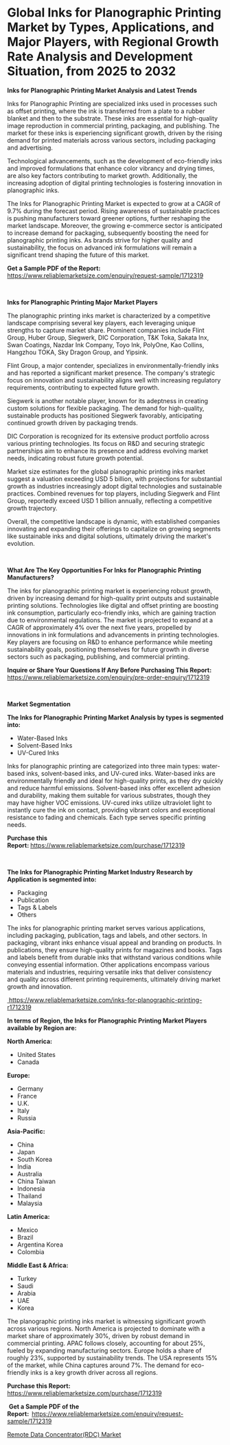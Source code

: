 <p><h1>Global Inks for Planographic Printing Market by Types, Applications, and Major Players, with Regional Growth Rate Analysis and Development Situation, from 2025 to 2032</h1></p><p><strong>Inks for Planographic Printing Market Analysis and Latest Trends</strong></p>
<p><p>Inks for Planographic Printing are specialized inks used in processes such as offset printing, where the ink is transferred from a plate to a rubber blanket and then to the substrate. These inks are essential for high-quality image reproduction in commercial printing, packaging, and publishing. The market for these inks is experiencing significant growth, driven by the rising demand for printed materials across various sectors, including packaging and advertising. </p><p>Technological advancements, such as the development of eco-friendly inks and improved formulations that enhance color vibrancy and drying times, are also key factors contributing to market growth. Additionally, the increasing adoption of digital printing technologies is fostering innovation in planographic inks.</p><p>The Inks for Planographic Printing Market is expected to grow at a CAGR of 9.7% during the forecast period. Rising awareness of sustainable practices is pushing manufacturers toward greener options, further reshaping the market landscape. Moreover, the growing e-commerce sector is anticipated to increase demand for packaging, subsequently boosting the need for planographic printing inks. As brands strive for higher quality and sustainability, the focus on advanced ink formulations will remain a significant trend shaping the future of this market.</p></p>
<p><strong>Get a Sample PDF of the Report:&nbsp;</strong> <a href="https://www.reliablemarketsize.com/enquiry/request-sample/1712319?utm_campaign=2005&utm_medium=2&utm_source=Github&utm_content=ia&utm_term=11012025&utm_id=inks-for-planographic-printing">https://www.reliablemarketsize.com/enquiry/request-sample/1712319</a></p>
<p>&nbsp;</p>
<p><strong>Inks for Planographic Printing Major Market Players</strong></p>
<p><p>The planographic printing inks market is characterized by a competitive landscape comprising several key players, each leveraging unique strengths to capture market share. Prominent companies include Flint Group, Huber Group, Siegwerk, DIC Corporation, T&K Toka, Sakata Inx, Swan Coatings, Nazdar Ink Company, Toyo Ink, PolyOne, Kao Collins, Hangzhou TOKA, Sky Dragon Group, and Yipsink.</p><p>Flint Group, a major contender, specializes in environmentally-friendly inks and has reported a significant market presence. The company's strategic focus on innovation and sustainability aligns well with increasing regulatory requirements, contributing to expected future growth. </p><p>Siegwerk is another notable player, known for its adeptness in creating custom solutions for flexible packaging. The demand for high-quality, sustainable products has positioned Siegwerk favorably, anticipating continued growth driven by packaging trends. </p><p>DIC Corporation is recognized for its extensive product portfolio across various printing technologies. Its focus on R&D and securing strategic partnerships aim to enhance its presence and address evolving market needs, indicating robust future growth potential.</p><p>Market size estimates for the global planographic printing inks market suggest a valuation exceeding USD 5 billion, with projections for substantial growth as industries increasingly adopt digital technologies and sustainable practices. Combined revenues for top players, including Siegwerk and Flint Group, reportedly exceed USD 1 billion annually, reflecting a competitive growth trajectory.</p><p>Overall, the competitive landscape is dynamic, with established companies innovating and expanding their offerings to capitalize on growing segments like sustainable inks and digital solutions, ultimately driving the market's evolution.</p></p>
<p>&nbsp;</p>
<p><strong>What Are The Key Opportunities For Inks for Planographic Printing Manufacturers?</strong></p>
<p><p>The inks for planographic printing market is experiencing robust growth, driven by increasing demand for high-quality print outputs and sustainable printing solutions. Technologies like digital and offset printing are boosting ink consumption, particularly eco-friendly inks, which are gaining traction due to environmental regulations. The market is projected to expand at a CAGR of approximately 4% over the next five years, propelled by innovations in ink formulations and advancements in printing technologies. Key players are focusing on R&D to enhance performance while meeting sustainability goals, positioning themselves for future growth in diverse sectors such as packaging, publishing, and commercial printing.</p></p>
<p><strong>Inquire or Share Your Questions If Any Before Purchasing This Report:</strong> <a href="https://www.reliablemarketsize.com/enquiry/pre-order-enquiry/1712319?utm_campaign=2005&utm_medium=2&utm_source=Github&utm_content=ia&utm_term=11012025&utm_id=inks-for-planographic-printing">https://www.reliablemarketsize.com/enquiry/pre-order-enquiry/1712319</a></p>
<p>&nbsp;</p>
<p><strong>Market Segmentation</strong></p>
<p><strong>The Inks for Planographic Printing Market Analysis by types is segmented into:</strong></p>
<p><ul><li>Water-Based Inks</li><li>Solvent-Based Inks</li><li>UV-Cured Inks</li></ul></p>
<p><p>Inks for planographic printing are categorized into three main types: water-based inks, solvent-based inks, and UV-cured inks. Water-based inks are environmentally friendly and ideal for high-quality prints, as they dry quickly and reduce harmful emissions. Solvent-based inks offer excellent adhesion and durability, making them suitable for various substrates, though they may have higher VOC emissions. UV-cured inks utilize ultraviolet light to instantly cure the ink on contact, providing vibrant colors and exceptional resistance to fading and chemicals. Each type serves specific printing needs.</p></p>
<p><strong>Purchase this Report:&nbsp;</strong><a href="https://www.reliablemarketsize.com/purchase/1712319?utm_campaign=2005&utm_medium=2&utm_source=Github&utm_content=ia&utm_term=11012025&utm_id=inks-for-planographic-printing">https://www.reliablemarketsize.com/purchase/1712319</a></p>
<p>&nbsp;</p>
<p><strong>The Inks for Planographic Printing Market Industry Research by Application is segmented into:</strong></p>
<p><ul><li>Packaging</li><li>Publication</li><li>Tags & Labels</li><li>Others</li></ul></p>
<p><p>The inks for planographic printing market serves various applications, including packaging, publication, tags and labels, and other sectors. In packaging, vibrant inks enhance visual appeal and branding on products. In publications, they ensure high-quality prints for magazines and books. Tags and labels benefit from durable inks that withstand various conditions while conveying essential information. Other applications encompass various materials and industries, requiring versatile inks that deliver consistency and quality across different printing requirements, ultimately driving market growth and innovation.</p></p>
<p><a href="https://www.reliablemarketsize.com/inks-for-planographic-printing-r1712319?utm_campaign=2005&utm_medium=2&utm_source=Github&utm_content=ia&utm_term=11012025&utm_id=inks-for-planographic-printing">&nbsp;https://www.reliablemarketsize.com/inks-for-planographic-printing-r1712319</a></p>
<p><strong>In terms of Region, the Inks for Planographic Printing Market Players available by Region are:</strong></p>
<p>
    <p> <strong> North America: </strong>
        <ul>
            <li>United States</li>
            <li>Canada</li>
        </ul>
        </p> 
    <p> <strong> Europe: </strong>
        <ul>
            <li>Germany</li>
            <li>France</li>
            <li>U.K.</li>
            <li>Italy</li>
            <li>Russia</li>
        </ul>
        </p> 
    <p> <strong> Asia-Pacific: </strong>
        <ul>
            <li>China</li>
            <li>Japan</li>
            <li>South Korea</li>
            <li>India</li>
            <li>Australia</li>
            <li>China Taiwan</li>
            <li>Indonesia</li>
            <li>Thailand</li>
            <li>Malaysia</li>
        </ul>
        </p> 
    <p> <strong> Latin America: </strong>
        <ul>
            <li>Mexico</li>
            <li>Brazil</li>
            <li>Argentina Korea</li>
            <li>Colombia</li>
        </ul>
        </p> 
    <p> <strong> Middle East & Africa: </strong>
        <ul>
            <li>Turkey</li>
            <li>Saudi</li>
            <li>Arabia</li>
            <li>UAE</li>
            <li>Korea</li>
        </ul>
    </p>
    </p>
<p><p>The planographic printing inks market is witnessing significant growth across various regions. North America is projected to dominate with a market share of approximately 30%, driven by robust demand in commercial printing. APAC follows closely, accounting for about 25%, fueled by expanding manufacturing sectors. Europe holds a share of roughly 23%, supported by sustainability trends. The USA represents 15% of the market, while China captures around 7%. The demand for eco-friendly inks is a key growth driver across all regions.</p></p>
<p><strong>Purchase this Report: </strong><a href="https://www.reliablemarketsize.com/purchase/1712319?utm_campaign=2005&utm_medium=2&utm_source=Github&utm_content=ia&utm_term=11012025&utm_id=inks-for-planographic-printing">https://www.reliablemarketsize.com/purchase/1712319</a></p>
<p>&nbsp;<strong>Get a Sample PDF of the Report:&nbsp;&nbsp;</strong><a href="https://www.reliablemarketsize.com/enquiry/request-sample/1712319?utm_campaign=2005&utm_medium=2&utm_source=Github&utm_content=ia&utm_term=11012025&utm_id=inks-for-planographic-printing">https://www.reliablemarketsize.com/enquiry/request-sample/1712319</a></p>
<p><strong></strong></p>
<p><p><a href="https://github.com/lylyparadise/Market-Research-Report-List-5/blob/main/remote-data-concentratorrdc-market.md?utm_campaign=2005&utm_medium=2&utm_source=Github&utm_content=ia&utm_term=11012025&utm_id=inks-for-planographic-printing">Remote Data Concentrator(RDC) Market</a></p></p>